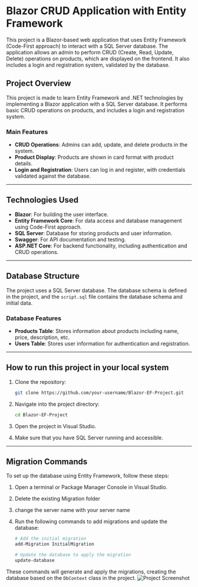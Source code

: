 # Blazor CRUD Application with Entity Framework

This project is a Blazor-based web application that uses Entity Framework (Code-First approach) to interact with a SQL Server database. The application allows an admin to perform CRUD (Create, Read, Update, Delete) operations on products, which are displayed on the frontend. It also includes a login and registration system, validated by the database.


## Project Overview

This project is made to learn Entity Framework and .NET technologies by implementing a Blazor application with a SQL Server database. It performs basic CRUD operations on products, and includes a login and registration system.

### Main Features
- **CRUD Operations**: Admins can add, update, and delete products in the system.
- **Product Display**: Products are shown in card format with product details.
- **Login and Registration**: Users can log in and register, with credentials validated against the database.
  
---

## Technologies Used

- **Blazor**: For building the user interface.
- **Entity Framework Core**: For data access and database management using Code-First approach.
- **SQL Server**: Database for storing products and user information.
- **Swagger**: For API documentation and testing.
- **ASP.NET Core**: For backend functionality, including authentication and CRUD operations.

---

## Database Structure

The project uses a SQL Server database. The database schema is defined in the project, and the `script.sql` file contains the database schema and initial data.

### Database Features
- **Products Table**: Stores information about products including name, price, description, etc.
- **Users Table**: Stores user information for authentication and registration.

---

## How to run this project in your local system

1. Clone the repository:

    ```bash
    git clone https://github.com/your-username/Blazor-EF-Project.git
    ```

2. Navigate into the project directory:

    ```bash
    cd Blazor-EF-Project
    ```

3. Open the project in Visual Studio.

4. Make sure that you have SQL Server running and accessible.

---

## Migration Commands

To set up the database using Entity Framework, follow these steps:

1. Open a terminal or Package Manager Console in Visual Studio.
2. Delete the existing Migration folder
3. change the server name with your server name 

4. Run the following commands to add migrations and update the database:

    ```bash
    # Add the initial migration
    add-Migration InitialMigration
    
    # Update the database to apply the migration
    update-database
    ```

These commands will generate and apply the migrations, creating the database based on the `DbContext` class in the project.
![Project Screenshot](images/Home.jpg)


